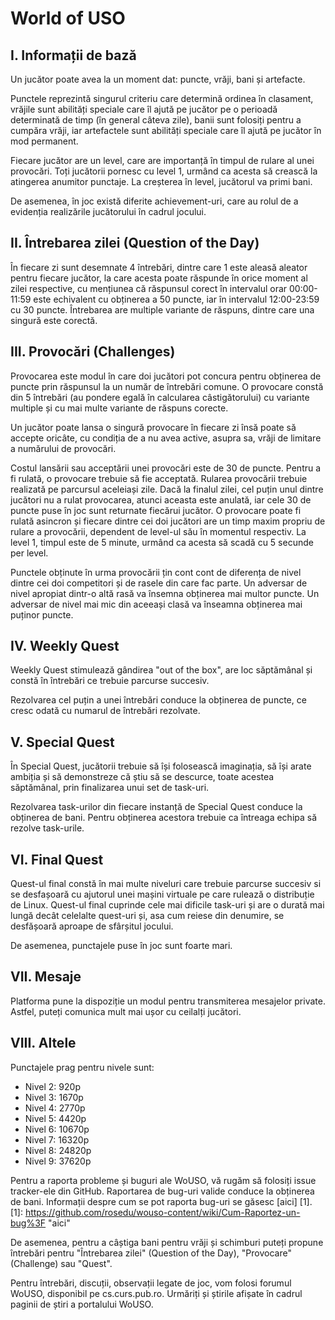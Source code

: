 World of USO
============

I. Informații de bază
---------------------

Un jucător poate avea la un moment dat: puncte, vrăji, bani și artefacte.

Punctele reprezintă singurul criteriu care determină ordinea în clasament, vrăjile sunt abilități speciale care îl ajută pe jucător pe o perioadă determinată de timp (în general câteva zile),  banii sunt folosiți pentru a cumpăra vrăji, iar artefactele sunt abilități speciale care îl ajută pe jucător în mod permanent.

Fiecare jucător are un level, care are importanță în timpul de rulare al unei provocări. Toți jucătorii pornesc cu level 1, urmând ca acesta să crească la atingerea anumitor punctaje. La creșterea în level, jucătorul va primi bani.

De asemenea, în joc există diferite achievement-uri, care au rolul de a  evidenția realizările jucătorului în cadrul jocului.

II. Întrebarea zilei (Question of the Day)
------------------------------------------

În fiecare zi sunt desemnate 4 întrebări, dintre care 1 este aleasă aleator pentru fiecare jucător, la care acesta poate răspunde în orice moment al zilei respective, cu mențiunea că răspunsul corect în intervalul orar 00:00-11:59 este echivalent cu obținerea a 50 puncte, iar în intervalul 12:00-23:59 cu 30 puncte. Întrebarea are multiple variante de răspuns, dintre care una singură este corectă.

III. Provocări (Challenges)
---------------------------

Provocarea este modul în care doi jucători pot concura pentru obținerea de puncte prin răspunsul la un număr de întrebări comune. O provocare constă din 5 întrebări (au pondere egală în calcularea câstigătorului) cu variante multiple și cu mai multe variante de răspuns corecte.

Un jucător poate lansa o singură provocare în fiecare zi însă poate să accepte oricâte, cu condiția de a nu avea active, asupra sa, vrăji de limitare a numărului de provocări.

Costul lansării sau acceptării unei provocări este de 30 de puncte. Pentru a fi rulată, o provocare trebuie să fie acceptată. Rularea provocării trebuie realizată pe parcursul aceleiași zile. Dacă la finalul zilei, cel puțin unul dintre jucători nu a rulat provocarea, atunci aceasta este anulată, iar cele 30 de puncte puse în joc sunt returnate fiecărui jucător. O provocare poate fi rulată asincron și fiecare dintre cei doi jucători are un timp maxim propriu de rulare a provocării, dependent de level-ul său în momentul respectiv. La level 1, timpul este de 5 minute, urmând ca acesta să scadă cu 5 secunde per level.

Punctele obținute în urma provocării țin cont cont de diferența de nivel dintre cei doi competitori și de rasele din care fac parte. Un adversar de nivel apropiat dintr-o altă rasă va însemna obținerea mai multor puncte. Un adversar de nivel mai mic din aceeași clasă va înseamna obținerea mai puținor puncte.

IV. Weekly Quest
----------------

Weekly Quest stimulează gândirea "out of the box", are loc săptămânal și constă în întrebări ce trebuie parcurse succesiv.

Rezolvarea cel puțin a unei întrebări conduce la obținerea de puncte, ce cresc odată cu numarul de întrebări rezolvate.

V. Special Quest
----------------

În Special Quest, jucătorii trebuie să își folosească imaginația, să își arate ambiția și să demonstreze că știu să se descurce, toate acestea săptămânal, prin finalizarea unui set de  task-uri.

Rezolvarea task-urilor din fiecare instanță de Special Quest conduce la obținerea de bani. Pentru obținerea acestora trebuie ca întreaga echipa să rezolve task-urile.

VI. Final Quest
---------------

Quest-ul final constă în mai multe niveluri care trebuie parcurse succesiv si se desfașoară cu ajutorul unei mașini virtuale pe care rulează o distribuție de Linux. Quest-ul final cuprinde cele mai dificile task-uri și are o durată mai lungă decât celelalte quest-uri și, asa cum reiese din denumire, se desfășoară aproape de sfârșitul jocului.

De asemenea, punctajele puse în joc sunt foarte mari.

VII. Mesaje
-----------

Platforma pune la dispoziție un modul pentru transmiterea mesajelor private. Astfel, puteți comunica mult mai ușor cu ceilalți jucători.

VIII. Altele
------------

Punctajele prag pentru nivele sunt:
* Nivel 2: 920p
* Nivel 3: 1670p
* Nivel 4: 2770p
* Nivel 5: 4420p
* Nivel 6: 10670p
* Nivel 7: 16320p
* Nivel 8: 24820p
* Nivel 9: 37620p

Pentru a raporta probleme și buguri ale WoUSO, vă rugăm să folosiți issue tracker-ele din GitHub. Raportarea de bug-uri valide conduce la obținerea de bani. Informații despre cum se pot raporta bug-uri se găsesc [aici] [1].
[1]: https://github.com/rosedu/wouso-content/wiki/Cum-Raportez-un-bug%3F "aici"

De asemenea, pentru a câștiga bani pentru vrăji și schimburi puteți propune întrebări pentru "Întrebarea zilei" (Question of the Day), "Provocare" (Challenge) sau "Quest".

Pentru întrebări, discuții, observații legate de joc, vom folosi forumul WoUSO, disponibil pe cs.curs.pub.ro. Urmăriți și știrile afișate în cadrul paginii de știri a portalului WoUSO.
